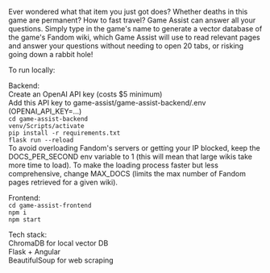 Ever wondered what that item you just got does? Whether deaths in this game are permanent? How to fast travel? Game Assist can answer all your questions. Simply type in the game's name to generate a vector database of the game's Fandom wiki, which Game Assist will use to read relevant pages and answer your questions without needing to open 20 tabs, or risking going down a rabbit hole!

To run locally:  
  
Backend:  
Create an OpenAI API key (costs $5 minimum)  
Add this API key to game-assist/game-assist-backend/.env (OPENAI_API_KEY=...)  
`cd game-assist-backend`  
`venv/Scripts/activate`  
`pip install -r requirements.txt`  
`flask run --reload`  
To avoid overloading Fandom's servers or getting your IP blocked, keep the DOCS_PER_SECOND env variable to 1 (this will mean that large wikis take more time to load). To make the loading process faster but less comprehensive, change MAX_DOCS (limits the max number of Fandom pages retrieved for a given wiki).

  
Frontend:  
`cd game-assist-frontend`  
`npm i`  
`npm start`  

  
Tech stack:  
ChromaDB for local vector DB  
Flask + Angular  
BeautifulSoup for web scraping  

